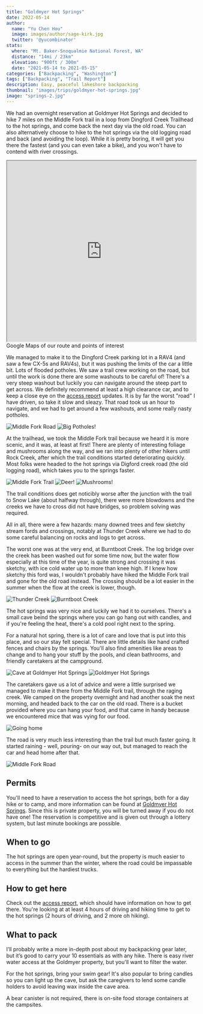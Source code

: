 ```yaml
---
title: "Goldmyer Hot Springs"
date: 2022-05-14
author: 
  name: "Yu Chen Hou"
  image: images/author/sage-kirk.jpg
  twitter: '@yucombinator'
stats:
  where: "Mt. Baker-Snoqualmie National Forest, WA"
  distance: "14mi / 23km"
  elevation: "900ft / 300m"
  date: "2021-05-14 to 2021-05-15"
categories: ["Backpacking", "Washington"]
tags: ["Backpacking", "Trail Report"]
description: Easy, peaceful lakeshore backpacking
thumbnail: "images/trips/goldmyer-hot-springs.jpg"
image: "springs-2.jpg"
---
```


We had an overnight reservation at Goldmyer Hot Springs and decided to hike 7 miles on the Middle Fork trail in a loop from Dingford Creek Trailhead to the hot springs, and come back the next day via the old road. You can also alternatively choose to hike to the hot springs via the old logging road and back (and avoiding the loop). While it is pretty boring, it will get you there the fastest (and you can even take a bike), and you won't have to contend with river crossings.

<iframe src="https://www.google.com/maps/d/u/0/embed?mid=1cBAUBrSN4O_Zeh_saGxkpJ1xB2THI5E&ehbc=2E312F" width="100%" height="480"></iframe>
<figcaption>Google Maps of our route and points of interest</figcaption>

We managed to make it to the Dingford Creek parking lot in a RAV4 (and saw a few CX-5s and RAV4s), but it was pushing the limits of the car a little bit. Lots of flooded potholes. We saw a trail crew working on the road, but until the work is done there are some washouts to be careful of! There's a very steep washout but luckily you can navigate around the steep part to get across. We definitely recommend at least a high clearance car, and to keep a close eye on the [access report](http://www.goldmyer.org/accessreport.php) updates. It is by far the worst "road" I have driven, so take it slow and sleazy. That road took us an hour to navigate, and we had to get around a few washouts, and some really nasty potholes.

![Middle Fork Road](middle-fork-lush.jpg "Lush trees on Middle Fork Road")
![Big Potholes!](potholes.jpeg "Interesting potholes along the trail")

At the trailhead, we took the Middle Fork trail because we heard it is more scenic, and it was, at least at first! There are plenty of interesting foliage and mushrooms along the way, and we ran into plenty of other hikers until Rock Creek, after which the trail conditions started deteriorating quickly. Most folks were headed to the hot springs via Digford creek road (the old logging road), which takes you to the springs faster. 

![Middle Fork Trail](middle-fork-trail.jpg "Views from Middle Fork trail")
![Deer!](deer.jpg "Made a friend")
![Mushrooms!](mushroom.jpeg "Interesting mushrooms along the trail")

The trail conditions does get noticibly worse after the junction with the trail to Snow Lake (about halfway through), there were more blowdowns and the creeks we have to cross did not have bridges, so problem solving was required.

All in all, there were a few hazards: many downed trees and few sketchy stream fords and crossings, notably at Thunder Creek where we had to do some careful balancing on rocks and logs to get across. 

The worst one was at the very end, at Burntboot Creek. The log bridge over the creek has been washed out for some time now, but the water flow especially at this time of the year, is quite strong and crossing it was sketchy, with ice cold water up to more than knee high. If I knew how sketchy this ford was, I wouldn't probably have hiked the Middle Fork trail and gone for the old road instead. The crossing should be a lot easier in the summer when the flow at the creek is lower, though.

![Thunder Creek](creek.jpg "(easier) creek crossing at Thunder Creek")
![Burntboot Creek](sketchy-creek.JPG "Not the best river crossing (Burntboot Creek)")

The hot springs was very nice and luckily we had it to ourselves. There's a small cave beind the springs where you can go hang out with candles, and if you're feeling the heat, there's a cold pool right next to the spring.

For a natural hot spring, there is a lot of care and love that is put into this place, and so our stay felt special. There are little details like hand crafted fences and chairs by the springs. You'll also find amenities like areas to change and to hang your stuff by the pools, and clean bathrooms, and friendly caretakers at the campground.

![Cave at Goldmyer Hot Springs](cave.jpg "Cave at Goldmyer Hot Springs")
![Goldmyer Hot Springs](springs.JPG "The hot springs we came here for")

The caretakers gave us a lot of advice and were a little surprised we managed to make it there from the Middle Fork trail, through the raging creek. We camped on the property overnight and had another soak the next morning, and headed back to the car on the old road. There is a bucket provided where you can hang your food, and that came in handy because we encountered mice that was vying for our food.

![Going home](logging-road.jpg "Leaving the Hot Springs")

The road is very much less interesting than the trail but much faster going. It started raining - well, pouring- on our way out, but managed to reach the car and head home after that.

![Middle Fork Road](middle-fork.jpg "Leaving Middle Fork Road")

## Permits
You'll need to have a reservation to access the hot springs, both for a day hike or to camp, and more information can be found at [Goldmyer Hot Springs](http://www.goldmyer.org/). Since this is private property, you will be turned away if you do not have one! The reservation is competitive and is given out through a lottery system, but last minute bookings are possible.

## When to go
The hot springs are open year-round, but the property is much easier to access in the summer than the winter, where the road could be impassable to everything but the hardiest trucks.

## How to get here
Check out the [access report](http://www.goldmyer.org/accessreport.php), which should have information on how to get there. You're looking at at least 4 hours of driving and hiking time to get to the hot springs (2 hours of driving, and 2 more oh hiking).

## What to pack
I’ll probably write a more in-depth post about my backpacking gear later, but it’s good to carry your 10 essentials as with any hike. There is easy river water access at the Goldmyer property, but you'll want to filter the water.

For the hot springs, bring your swim gear! It's also popular to bring candles so you can light up the cave, but ask the caregivers to lend some candle holders to avoid leaving wax inside the cave area.

A bear canister is not required, there is on-site food storage containers at the campsites.
